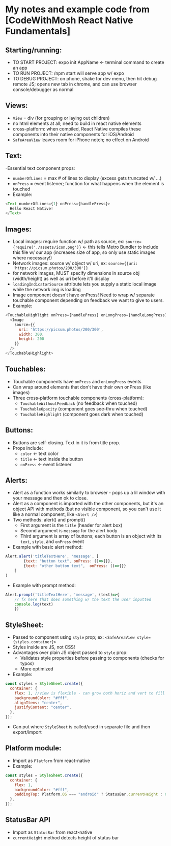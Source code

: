 # My notes and example code from [CodeWithMosh React Native Fundamentals]

## Starting/running:
- TO START PROJECT: expo init AppName <- terminal command to create an app
- TO RUN PROJECT: /npm start will serve app w/ expo
- TO DEBUG PROJECT: on phone, shake for dev menu, then hit debug remote JS; opens new tab in chrome, and can use browser console/debugger as normal

## Views:
- `View` = div (for grouping or laying out children)
- no html elements at all; need to build in react native elements
- cross-platform: when compiled, React Native compiles these components into their native components for iOS/Android
- `SafeAreaView` leaves room for iPhone notch; no effect on Android

## Text: 
-Essential text component props:
  - `numberOfLines` = max # of lines to display (excess gets truncated w/ ...)
  - `onPress` = event listener; function for what happens when the element is touched
- Example: 
```js
<Text numberOfLines={1} onPress={handlePress}>
  Hello React Native!
</Text> 
```

## Images:
- Local images: require function w/ path as source, ex: `source={require('./assets/icon.png')}` <- this tells Metro Bundler to include this file w/ our app (increases size of app, so only use static images where necessary!)
- Network images: source w/ object w/ uri, ex: `source={{uri: 'https://picsum.photos/200/300'}}`
- for network images, MUST specify dimensions in source obj (width/height) as well as uri before it'll display
- `loadingIndicatorSource` attribute lets you supply a static local image while the network img is loading
- Image component doesn't have onPress! Need to wrap w/ separate touchable component depending on feedback we want to give to users.
- Example: 
```js
<TouchableHighlight onPress={handlePress} onLongPress={handleLongPress}>
  <Image
    source={{
      uri: 'https://picsum.photos/200/300',
      width: 300,
      height: 200
    }}
  />
</TouchableHighlight>
```

## Touchables:
- Touchable components have `onPress` and `onLongPress` events
- Can wrap around elements that don't have their own onPress (like images)
- Three cross-platform touchable components (cross-platform):
  - `TouchableWithoutFeedback` (no feedback when touched)
  - `TouchableOpacity` (component goes see-thru when touched)
  - `TouchableHighlight` (component goes dark when touched)

## Buttons:
- Buttons are self-closing. Text in it is from title prop.
- Props include:
  - `color` <- text color
  - `title` <- text inside the button
  - `onPress` <- event listener

## Alerts:
- Alert as a function works similarly to browser - pops up a lil window with your message and then ok to close.
- Alert as a component is imported with the other components, but it's an object API with methods (but no visible component, so you can't use it like a normal component, like `<Alert />`)
- Two methods: alert() and prompt()
  - First argument is the `title` (header for alert box)
  - Second argument is `message` for the alert body
  - Third argument is array of buttons; each button is an object with its `text`, `style`, and `onPress` event
- Example with basic alert method: 
```js
Alert.alert('titleTextHere', 'message', [
        {text: "button text", onPress: ()=>{}}, 
        {text: "other button text",  onPress: ()=>{}}
    ]
)
```
- Example with prompt method: 
```js
Alert.prompt('titleTextHere', 'message', (text)=>{
    // fx here that does something w/ the text the user inputted
    console.log(text)
    })`
```

## StyleSheet:
- Passed to component using `style` prop; ex: `<SafeAreaView style={styles.container}>`
- Styles inside are JS, not CSS!
- Advantages over plain JS object passed to `style` prop:
  - Validates style properties before passing to components (checks for typos)
  - More optimized
- Example:
```js
const styles = StyleSheet.create({
  container: {
    flex: 1, //view is flexible - can grow both horiz and vert to fill free space (1 is taking whole screen)
    backgroundColor: "#fff",
    alignItems: "center",
    justifyContent: "center",
  },
});
```
- Can put where `StyleSheet` is called/used in separate file and then export/import

## Platform module:
- Import as `Platform` from react-native
- Example:
```js
const styles = StyleSheet.create({
  container: {
    flex: 1,
    backgroundColor: "#fff",
    paddingTop: Platform.OS === "android" ? StatusBar.currentHeight : 0,
  },
});
```

## StatusBar API
- Import as `StatusBar` from react-native
- `currentHeight` method detects height of status bar 

